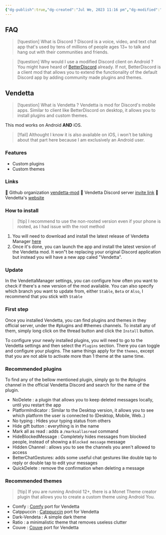 ```yaml
---
{"dg-publish":true,"dg-created":"Jul We, 2023 11:16 pm","dg-modified":"Jul Th, 2023 1:48 am","permalink":"/android/discord/","dgPassFrontmatter":true,"created":"Jul We, 2023 11:16 pm","updated":""}
---
```



## FAQ
> [!question] What is Discord ?
> Discord is a voice, video, and text chat app that's used by tens of millions of people ages 13+ to talk and hang out with their communities and friends.

> [!question] Why would I use a modified Discord client on Android ?
> You might have heard of [BetterDiscord](https://betterdiscord.app/) already. If not, BetterDiscord is a client mod that allows you to extend the functionality of the default Discord app by adding community made plugins and themes.

## Vendetta
> [!question] What is Vendetta ?
>  Vendetta is mod for Discord's mobile apps. Similar to client like BetterDiscord on desktop, it allows you to install plugins and custom themes.

This mod works on Android **AND** iOS.
> [!fail] Althought I know it is also available on iOS, i won't be talking about that part here because I am exclusively an Android user.

### Features
* Custom plugins
* Custom themes
### Links
🔗 Github organization [vendetta-mod](https://github.com/vendetta-mod)
🔗 Vendetta Discord server [invite link](https://discord.com/invite/n9QQ4XhhJP)
🔗 Vendetta's [website](https://vendetta.vercel.app/)

### How to install
> [!tip] I recommend to use the non-rooted version even if your phone is rooted, as I had issue with the root method

1. You will need to download and install the latest release of Vendetta Manager [here](https://github.com/vendetta-mod/VendettaManager/releases)
2. Once it's done, you can launch the app and install the latest version of the Vendetta mod. It won"t be replacing your original Discord application but instead you will have a new app caled "Vendetta".
### Update
In the VendettaManager settings, you can configure how often you want to check if there's a new version of the mod available. You can also specify which branch you want to update from, either `Stable`, `Beta` or `Also`, I recommend that you stick with `Stable`

### First step
Once you installed Vendetta, you can find plugins and themes in they official server, under the #plugins and #themes channels. To install any of them, simply long click on the thread button and click the `Install` button.

To configure your newly installed plugins, you will need to go to the Vendetta settings and then select the `Plugins` section. There you can toggle and configure your plugins.
The same things apply for the `themes`, except that you are not able to activate more than 1 theme at the same time.

### Recommended plugins
To find any of the bellow mentioned plugin, simply go to the #plugins channel in the official Vendetta Discord and search for the name of the plugin.
* NoDelete : a plugin that allows you to keep deleted messages locally, until you restart the app
* PlatformIndicator : Similar to the Desktop version, it allows you to see which platform the user is connected to (Desktop, Mobile, Web..)
* No typing : Hides your typing status from others
* Hide gift button : everything is in the name
* Mark all as read : adds a `/marksallasread` command
* HideBlockedMessage : Completely hides messages from blocked people, instead of showing a `Blocked message` message
* Hidden Channel : allows you to see the channels you aren't allowed to access
* BetterChatGestures: adds some useful chat gestures like double tap to reply or double tap to edit your messages
* QuickDelete : remove the confirmation when deleting a message
### Recommended themes

> [!tip] If you are running Android 12+, there is a Monet Theme creator plugin that allows you to create a custom theme using Android You.
* Comfy : [Comfy](https://betterdiscord.app/theme/Comfy) port for Vendetta
* Catppuccin : [Catppuccin](https://github.com/catppuccin/discord) port for Vendetta
* Dark-Vendeta : A simple dark theme
* Ratio :  a minimalistic theme that removes useless clutter
* Couve :  [Couve](https://betterdiscord.app/theme/Couve) port for Vendetta
